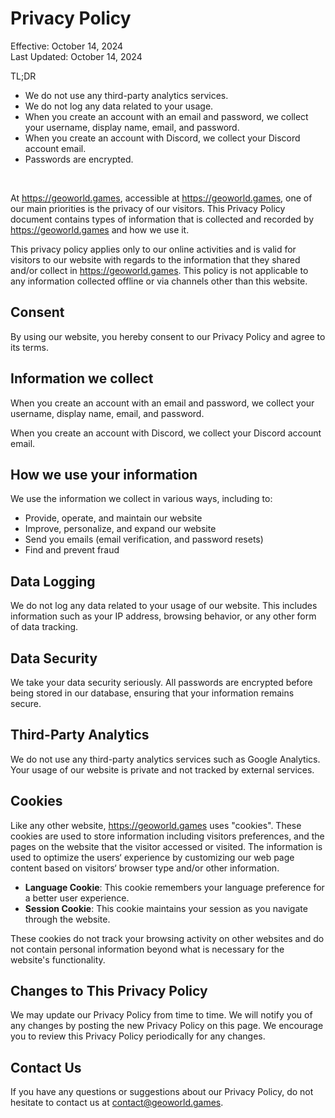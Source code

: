 # Privacy Policy

Effective: October 14, 2024
<br>
Last Updated: October 14, 2024

TL;DR

- We do not use any third-party analytics services.
- We do not log any data related to your usage. 
- When you create an account with an email and password, we collect your username, display name, email, and password.
- When you create an account with Discord, we collect your Discord account email.
- Passwords are encrypted.

<br>

At <https://geoworld.games>, accessible at <https://geoworld.games>, one of our main priorities is the privacy of our visitors. This Privacy Policy document contains types of information that is collected and recorded by <https://geoworld.games> and how we use it.

This privacy policy applies only to our online activities and is valid for visitors to our website with regards to the information that they shared and/or collect in <https://geoworld.games>. This policy is not applicable to any information collected offline or via channels other than this website.

## Consent

By using our website, you hereby consent to our Privacy Policy and agree to its terms.

## Information we collect

When you create an account with an email and password, we collect your username, display name, email, and password.

When you create an account with Discord, we collect your Discord account email.

## How we use your information

We use the information we collect in various ways, including to:

- Provide, operate, and maintain our website
- Improve, personalize, and expand our website
- Send you emails (email verification, and password resets)
- Find and prevent fraud

## Data Logging

We do not log any data related to your usage of our website. This includes information such as your IP address, browsing behavior, or any other form of data tracking.

## Data Security

We take your data security seriously. All passwords are encrypted before being stored in our database, ensuring that your information remains secure.

## Third-Party Analytics

We do not use any third-party analytics services such as Google Analytics. Your usage of our website is private and not tracked by external services.

## Cookies

Like any other website, <https://geoworld.games> uses "cookies". These cookies are used to store information including visitors preferences, and the pages on the website that the visitor accessed or visited. The information is used to optimize the users‘ experience by customizing our web page content based on visitors‘ browser type and/or other information.

- **Language Cookie**: This cookie remembers your language preference for a better user experience.
- **Session Cookie**: This cookie maintains your session as you navigate through the website.

These cookies do not track your browsing activity on other websites and do not contain personal information beyond what is necessary for the website's functionality.

## Changes to This Privacy Policy

We may update our Privacy Policy from time to time. We will notify you of any changes by posting the new Privacy Policy on this page. We encourage you to review this Privacy Policy periodically for any changes.

## Contact Us

If you have any questions or suggestions about our Privacy Policy, do not hesitate to contact us at <contact@geoworld.games>.

